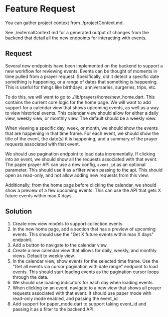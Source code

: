 # Feature Request

You can gather project context from ./projectContext.md.

See ./externalContext.md for a generated output of changes from the backend that detail all the new endpoints for interacting with events.

## Request

Several new endpoints have been implemented on the backend to support a new workflow for reviewing events. Events can be thought of moments in time pulled from a prayer request. Specifically, did it detect a specific date something is happening, or a range of dates that something is happening. This is useful for things like birthdays, anniversaries, surgeries, trips, etc.

To do this, we will want to go to ./lib/prayers/home/new_home.dart. This contains the current core logic for the home page. We will want to add support for a calendar view that shows upcoming events, as well as a way to view historical events. This calendar view should allow for either a daily view, weekly view, or monthly view. The default should be a weekly view.

When viewing a specific day, week, or month, we should show the events that are happening in that time frame. For each event, we should show the title of the event, the date(s) it is happening, and a summary of the prayer requests associated with that event.

We should use pagination endpoint to load data incrementally. If clicking into an event, we should show all the requests associated with that event. The paper prayer API can use a new config, `event_id` as an optional parameter. This should use it as a filter when passing to the api. This should open as read-only, and not allow adding new requests from this view.

Additionally, from the home page before clicking the calendar, we should show a preview of a few upcoming events. This can use the API that gets X future events within max X days.

## Solution

1. Create new view models to support collection events
2. In the new home page, add a section that has a preview of upcoming events. This should use the "Get X future events within max X days" endpoint.
3. Add a button to navigate to the calendar view.
4. Create a new calendar view that allows for daily, weekly, and monthly views. Default to weekly view.
5. In the calendar view, show events for the selected time frame. Use the "Get all events via cursor pagination with date range" endpoint to load events. This should start loading events as the pagination cursor loops through the data.
6. We should use loading indicators for each day when loading events.
7. When clicking on an event, navigate to a new view that shows all prayer requests associated with that event. It should use paper mode with read-only mode enabled, and passing the event_id
8. Add support for paper_mode.dart to support taking event_id and passing it as a filter to the backend API.
